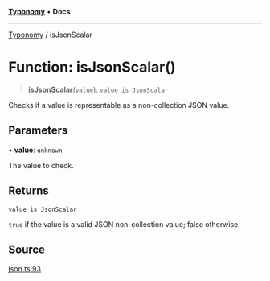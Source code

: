 [**Typonomy**](../README.md) • **Docs**

***

[Typonomy](../globals.md) / isJsonScalar

# Function: isJsonScalar()

> **isJsonScalar**(`value`): `value is JsonScalar`

Checks if a value is representable as a non-collection JSON value.

## Parameters

• **value**: `unknown`

The value to check.

## Returns

`value is JsonScalar`

`true` if the value is a valid JSON non-collection value; false otherwise.

## Source

[json.ts:93](https://github.com/softcraft-development/typonomy/blob/eea886e2cab97560257369acf8e7d17e5016c6e5/src/json.ts#L93)
